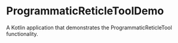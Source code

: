 # ProgrammaticReticleToolDemo
A Kotlin application that demonstrates the ProgrammaticReticleTool functionality.
